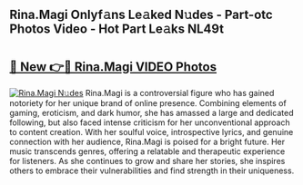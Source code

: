 ## Rina.Magi Onlyf𝚊ns Le𝚊ked N𝚞des - Part-otc Photos Video - Hot Part Le𝚊ks NL49t

# <h2><a href="http://ab81482.deff.icu/?id=Rina.Magi">🔗 New 👉🔴 Rina.Magi VIDEO Photos</a></h2>

[![Rina.Magi N𝚞des](https://i.imgur.com/rIISA9y.gif)](http://ab81482.deff.icu/?id=Rina.Magi)
Rina.Magi is a controversial figure who has gained notoriety for her unique brand of online presence. Combining elements of gaming, eroticism, and dark humor, she has amassed a large and dedicated following, but also faced intense criticism for her unconventional approach to content creation. With her soulful voice, introspective lyrics, and genuine connection with her audience, Rina.Magi is poised for a bright future. Her music transcends genres, offering a relatable and therapeutic experience for listeners. As she continues to grow and share her stories, she inspires others to embrace their vulnerabilities and find strength in their uniqueness.
